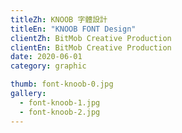 ```yaml
---
titleZh: KNOOB 字體設計
titleEn: "KNOOB FONT Design"
clientZh: BitMob Creative Production
clientEn: BitMob Creative Production
date: 2020-06-01
category: graphic

thumb: font-knoob-0.jpg
gallery:
  - font-knoob-1.jpg
  - font-knoob-2.jpg
---
```

